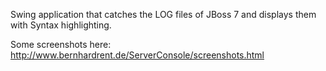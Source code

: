 Swing application that catches the LOG files of JBoss 7
and displays them with Syntax highlighting.

Some screenshots here:
http://www.bernhardrent.de/ServerConsole/screenshots.html
